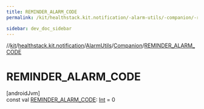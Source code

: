 ```yaml
---
title: REMINDER_ALARM_CODE
permalink: /kit/healthstack.kit.notification/-alarm-utils/-companion/-r-e-m-i-n-d-e-r_-a-l-a-r-m_-c-o-d-e.html

sidebar: dev_doc_sidebar
---
```

//[kit](../../../../kit.html)/[healthstack.kit.notification](../../index.html)/[AlarmUtils](../index.html)/[Companion](index.html)/[REMINDER_ALARM_CODE](-r-e-m-i-n-d-e-r_-a-l-a-r-m_-c-o-d-e.html)



# REMINDER_ALARM_CODE



[androidJvm]\
const val [REMINDER_ALARM_CODE](-r-e-m-i-n-d-e-r_-a-l-a-r-m_-c-o-d-e.html): [Int](https://kotlinlang.org/api/latest/jvm/stdlib/kotlin/-int/index.html) = 0




